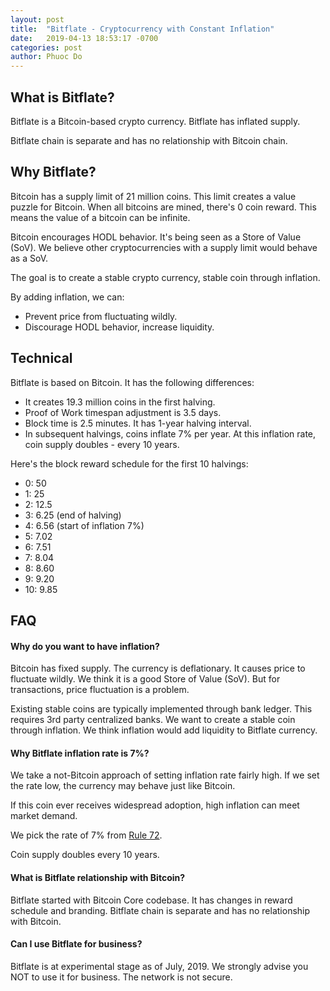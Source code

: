 ```yaml
---
layout: post
title:  "Bitflate - Cryptocurrency with Constant Inflation"
date:   2019-04-13 18:53:17 -0700
categories: post
author: Phuoc Do
---
```


What is Bitflate?
----------------

Bitflate is a Bitcoin-based crypto currency. Bitflate has inflated supply.

Bitflate chain is separate and has no relationship with Bitcoin chain.

Why Bitflate?
----------------

Bitcoin has a supply limit of 21 million coins. This limit creates a value puzzle for Bitcoin.
When all bitcoins are mined, there's 0 coin reward. This means the value of a bitcoin can
be infinite.

Bitcoin encourages HODL behavior. It's being seen as a Store of Value (SoV). We believe other 
cryptocurrencies with a supply limit would behave as a SoV.

The goal is to create a stable crypto currency, stable coin through inflation.

By adding inflation, we can:

- Prevent price from fluctuating wildly.
- Discourage HODL behavior, increase liquidity.

Technical
----------------

Bitflate is based on Bitcoin. It has the following differences:

- It creates 19.3 million coins in the first halving.
- Proof of Work timespan adjustment is 3.5 days.
- Block time is 2.5 minutes. It has 1-year halving interval.
- In subsequent halvings, coins inflate 7% per year. At this inflation rate, coin supply doubles - every 10 years.

Here's the block reward schedule for the first 10 halvings:

- 0: 50
- 1: 25
- 2: 12.5
- 3: 6.25 (end of halving)
- 4: 6.56 (start of inflation 7%)
- 5: 7.02
- 6: 7.51
- 7: 8.04
- 8: 8.60
- 9: 9.20
- 10: 9.85

FAQ
----------------

#### Why do you want to have inflation?

Bitcoin has fixed supply. The currency is deflationary. It causes price to fluctuate wildly. We think it is a good Store of Value (SoV). But for transactions, price fluctuation is a problem.

Existing stable coins are typically implemented through bank ledger. This requires 3rd party centralized banks. We want to create a stable coin through inflation. We think inflation would add liquidity to Bitflate currency.

#### Why Bitflate inflation rate is 7%?

We take a not-Bitcoin approach of setting inflation rate fairly high. If we set the rate low, the currency may behave just like Bitcoin.

If this coin ever receives widespread adoption, high inflation can meet market demand.

We pick the rate of 7% from [Rule 72](https://en.wikipedia.org/wiki/Rule_of_72).

Coin supply doubles every 10 years.

#### What is Bitflate relationship with Bitcoin?

Bitflate started with Bitcoin Core codebase. It has changes in reward schedule and branding.
Bitflate chain is separate and has no relationship with Bitcoin.

#### Can I use Bitflate for business?

Bitflate is at experimental stage as of July, 2019. We strongly advise you NOT to use it for business. The network is not secure.